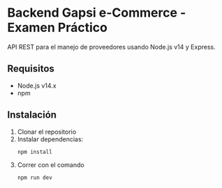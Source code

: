 # Backend Gapsi e-Commerce - Examen Práctico

API REST para el manejo de proveedores usando Node.js v14 y Express.

## Requisitos

- Node.js v14.x
- npm

## Instalación

1. Clonar el repositorio
2. Instalar dependencias:
   ```bash
   npm install
3. Correr con el comando
    ```bash
    npm run dev